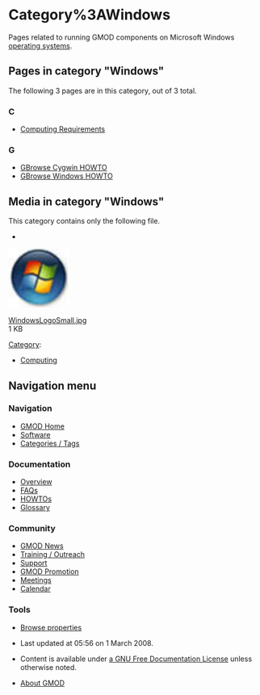 



<span id="top"></span>




# <span dir="auto">Category%3AWindows</span>









Pages related to running GMOD components on Microsoft Windows [operating
systems](Glossary#Operating_System "Glossary").


## Pages in category "Windows"

The following 3 pages are in this category, out of 3 total.



### C

- [Computing
  Requirements](Computing_Requirements "Computing Requirements")

### G

- [GBrowse Cygwin HOWTO](GBrowse_Cygwin_HOWTO "GBrowse Cygwin HOWTO")
- [GBrowse Windows HOWTO](GBrowse_Windows_HOWTO "GBrowse Windows HOWTO")




## Media in category "Windows"

This category contains only the following file.

- 

  

  

  <a href="File:WindowsLogoSmall.jpg" class="image"><img
  src="https://raw.githubusercontent.com/GMOD/gmod.github.io/main/mediawiki/images/a/a5/WindowsLogoSmall.jpg" width="120"
  height="118" alt="WindowsLogoSmall.jpg" /></a>

  

  

  

  [WindowsLogoSmall.jpg](File:WindowsLogoSmall.jpg "File:WindowsLogoSmall.jpg")  
  1 KB  

  

  





[Category](Special%3ACategories "Special%3ACategories"):

- [Computing](Category%3AComputing "Category%3AComputing")






## Navigation menu






### 





### Navigation



- <span id="n-GMOD-Home">[GMOD Home](Main_Page)</span>
- <span id="n-Software">[Software](GMOD_Components)</span>
- <span id="n-Categories-.2F-Tags">[Categories /
  Tags](Categories)</span>




### Documentation



- <span id="n-Overview">[Overview](Overview)</span>
- <span id="n-FAQs">[FAQs](Category%3AFAQ)</span>
- <span id="n-HOWTOs">[HOWTOs](Category%3AHOWTO)</span>
- <span id="n-Glossary">[Glossary](Glossary)</span>




### Community



- <span id="n-GMOD-News">[GMOD News](GMOD_News)</span>
- <span id="n-Training-.2F-Outreach">[Training /
  Outreach](Training_and_Outreach)</span>
- <span id="n-Support">[Support](Support)</span>
- <span id="n-GMOD-Promotion">[GMOD Promotion](GMOD_Promotion)</span>
- <span id="n-Meetings">[Meetings](Meetings)</span>
- <span id="n-Calendar">[Calendar](Calendar)</span>




### Tools

- <span id="t-smwbrowselink"><a href="Special%3ABrowse/Category%3AWindows" rel="smw-browse">Browse
  properties</a></span>



- <span id="footer-info-lastmod">Last updated at 05:56 on 1 March
  2008.</span>
<!-- - <span id="footer-info-viewcount">17,321 page views.</span> -->
- <span id="footer-info-copyright">Content is available under
  <a href="http://www.gnu.org/licenses/fdl-1.3.html" class="external"
  rel="nofollow">a GNU Free Documentation License</a> unless otherwise
  noted.</span>

<!-- -->

- <span id="footer-places-about">[About
  GMOD](GMOD%3AAbout "GMOD%3AAbout")</span>

<!-- -->




